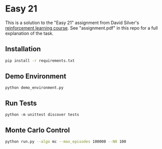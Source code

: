 # Easy 21

This is a solution to the "Easy 21" assignment from David Silver's [reinforcement learning course](https://www.davidsilver.uk/teaching/). See "assignment.pdf" in this repo for a full explanation of the task.

## Installation

```bash
pip install -r requirements.txt
```

## Demo Environment

```
python demo_environment.py
```

## Run Tests

```
python -m unittest discover tests
```

## Monte Carlo Control

```bash
python run.py --algo mc --max_episodes 100000 --N0 100
```
